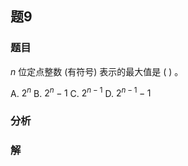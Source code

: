 ## 题9
### 题目
$n$ 位定点整数 (有符号) 表示的最大值是 ( ) 。

A. ${2}^{n}$ B. ${2}^{n} - 1$ C. ${2}^{n - 1}$ D. ${2}^{n - 1} - 1$
### 分析

### 解